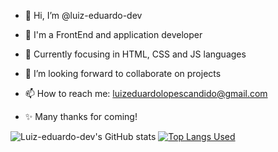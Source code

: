- 👋 Hi, I’m @luiz-eduardo-dev

- 👀 I'm a FrontEnd and application developer

- 🌱 Currently focusing in HTML, CSS and JS languages

- 💞️ I’m looking forward to collaborate on projects

- 📫 How to reach me: luizeduardolopescandido@gmail.com

- ✨ Many thanks for coming!

![Luiz-eduardo-dev's GitHub stats](https://github-readme-stats.vercel.app/api?username=luiz-eduardo-dev&show_icons=true&theme=ayu-mirage&count_private=true)
[![Top Langs Used](https://github-readme-stats.vercel.app/api/top-langs/?username=luiz-eduardo-dev&theme=ayu-mirage&layout=compact)](https://github.com/anuraghazra/github-readme-stats)

<!---
luiz-eduardo-dev/luiz-eduardo-dev is a ✨ special ✨ repository because its `README.md` (this file) appears on your GitHub profile.
You can click the Preview link to take a look at your changes.
--->
